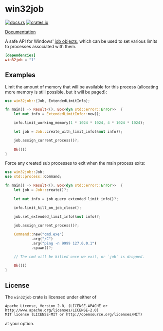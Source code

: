# win32job

[![docs.rs](https://docs.rs/win32job/badge.svg)](https://docs.rs/crate/win32job)
[![crates.io](https://img.shields.io/crates/v/win32job.svg)](https://crates.io/crates/win32job)

[Documentation](https://docs.rs/crate/win32job)

A safe API for Windows' [job objects](https://docs.microsoft.com/en-us/windows/win32/api/jobapi2/nf-jobapi2-createjobobjectw), 
which can be used to set various limits to processes associated with them. 

```toml
[dependencies]
win32job = "1"
```


## Examples

Limit the amount of memory that will be available for this process (allocating more memory is still possible, but it will be paged):

```rust
use win32job::{Job, ExtendedLimitInfo};

fn main() -> Result<(), Box<dyn std::error::Error>>  {
    let mut info = ExtendedLimitInfo::new();

    info.limit_working_memory(1 * 1024 * 1024, 4 * 1024 * 1024);

    let job = Job::create_with_limit_info(&mut info)?;

    job.assign_current_process()?;
    
    Ok(())
}
```

Force any created sub processes to exit when the main process exits: 

```rust
use win32job::Job;
use std::process::Command;

fn main() -> Result<(), Box<dyn std::error::Error>>  {
    let job = Job::create()?;
    
    let mut info = job.query_extended_limit_info()?;

    info.limit_kill_on_job_close();

    job.set_extended_limit_info(&mut info)?;
    
    job.assign_current_process()?;

    Command::new("cmd.exe")
            .arg("/C")
            .arg("ping -n 9999 127.0.0.1")
            .spawn()?;

    // The cmd will be killed once we exit, or `job` is dropped.
    
    Ok(())
}
```

## License
 
The `win32job` crate is licensed under either of

```text
Apache License, Version 2.0, (LICENSE-APACHE or http://www.apache.org/licenses/LICENSE-2.0)
MIT license (LICENSE-MIT or http://opensource.org/licenses/MIT)
```

at your option.
